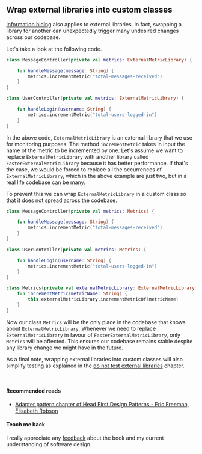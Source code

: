 ## Wrap external libraries into custom classes

[Information hiding️](does-not-repeat-itself/information-hiding.md) also applies to external libraries. In fact,
swapping a library for another can unexpectedly
trigger many undesired changes across our codebase.

Let's take a look at the following code.

```kotlin
class MessageController(private val metrics: ExternalMetricLibrary) {

    fun handleMessage(message: String) {
        metrics.incrementMetric("total-messages-received")
    }
}

class UserController(private val metrics: ExternalMetricLibrary) {

    fun handleLogin(username: String) {
        metrics.incrementMetric("total-users-logged-in")
    }
}
```

In the above code, `ExternalMetricLibrary` is an external library that we use for monitoring purposes. 
The method `incrementMetric` takes in input the name of the metric to be incremented by one.
Let's assume we want to replace `ExternalMetricLibrary` with another library called `FasterExternalMetricLibrary` because it has better performance. If that's the case, we would be forced to replace all the occurrences of `ExternalMetricLibrary`, which in the above example are just two, but in a real life codebase can be many. 

To prevent this we can wrap `ExternalMetricLibrary` in a custom class so that it does not spread across the codebase.

```kotlin
class MessageController(private val metrics: Metrics) {

    fun handleMessage(message: String) {
        metrics.incrementMetric("total-messages-received")
    }
}

class UserController(private val metrics: Metrics) {

    fun handleLogin(username: String) {
        metrics.incrementMetric("total-users-logged-in")
    }
}

class Metrics(private val externalMetricLibrary: ExternalMetricLibrary) {
    fun incrementMetric(metricName: String) {
        this.externalMetricLibrary.incrementMetricOf(metricName)
    }
}
```

Now our class `Metrics` will be the only place in the codebase that knows about `ExternalMetricLibrary`. Whenever we
need to replace `ExternalMetricLibrary` in favour of `FasterExternalMetricLibrary`, only `Metrics` will be affected.
This ensures our codebase remains stable despite any library change we might have in the future. 

As a final note, wrapping external libraries into custom classes will also simplify testing as explained in the
[do not test external libraries](passes-all-tests/do-not-test-external-libraries.md) chapter.

<br/>

#### Recommended reads
* [Adapter pattern chapter of Head First Design Patterns - Eric Freeman, Elisabeth Robson](https://www.goodreads.com/book/show/58128.Head_First_Design_Patterns)

#### Teach me back

I really appreciate any [feedback](../introduction/introduction.html#teach-me-back) about the book and my current
understanding of software design.
